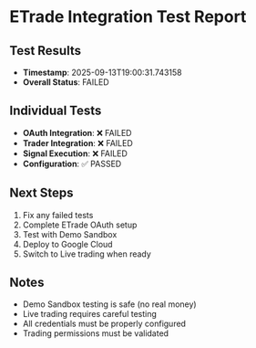 # ETrade Integration Test Report

## Test Results
- **Timestamp**: 2025-09-13T19:00:31.743158
- **Overall Status**: FAILED

## Individual Tests
- **OAuth Integration**: ❌ FAILED
- **Trader Integration**: ❌ FAILED
- **Signal Execution**: ❌ FAILED
- **Configuration**: ✅ PASSED

## Next Steps
1. Fix any failed tests
2. Complete ETrade OAuth setup
3. Test with Demo Sandbox
4. Deploy to Google Cloud
5. Switch to Live trading when ready

## Notes
- Demo Sandbox testing is safe (no real money)
- Live trading requires careful testing
- All credentials must be properly configured
- Trading permissions must be validated
